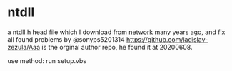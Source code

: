 # ntdll
a ntdll.h head file which I download from [network](http://www.zezula.net/en/prog/lpc.html) many years ago, and fix all found problems by @sonyps5201314
https://github.com/ladislav-zezula/Aaa is the orginal author repo, he found it at 20200608.

use method: run setup.vbs
